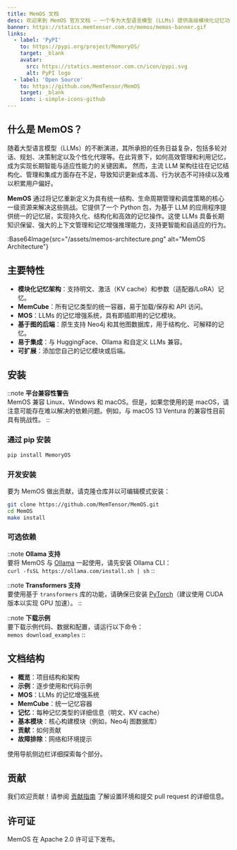 ```yaml
---
title: MemOS 文档
desc: 欢迎来到 MemOS 官方文档 – 一个专为大型语言模型 (LLMs) 提供高级模块化记忆功能的 Python 包。
banner: https://statics.memtensor.com.cn/memos/memos-banner.gif
links:
  - label: 'PyPI'
    to: https://pypi.org/project/MemoryOS/
    target: _blank
    avatar:
      src: https://statics.memtensor.com.cn/icon/pypi.svg
      alt: PyPI logo
  - label: 'Open Source'
    to: https://github.com/MemTensor/MemOS
    target: _blank
    icon: i-simple-icons-github
---
```


## 什么是 MemOS？

随着大型语言模型（LLMs）的不断演进，其所承担的任务日益复杂，包括多轮对话、规划、决策制定以及个性化代理等。在此背景下，如何高效管理和利用记忆，成为实现长期智能与适应性能力的关键因素。
然而，主流 LLM 架构往往在记忆结构化、管理和集成方面存在不足，导致知识更新成本高、行为状态不可持续以及难以积累用户偏好。

**MemOS** 通过将记忆重新定义为具有统一结构、生命周期管理和调度策略的核心一级资源来解决这些挑战。它提供了一个 Python 包，为基于 LLM 的应用程序提供统一的记忆层，实现持久化、结构化和高效的记忆操作。这使 LLMs 具备长期知识保留、强大的上下文管理和记忆增强推理能力，支持更智能和自适应的行为。

:Base64Image{src="/assets/memos-architecture.png" alt="MemOS Architecture"}

## 主要特性

- **模块化记忆架构**：支持明文、激活（KV cache）和参数（适配器/LoRA）记忆。
- **MemCube**：所有记忆类型的统一容器，易于加载/保存和 API 访问。
- **MOS**：LLMs 的记忆增强系统，具有即插即用的记忆模块。
- **基于图的后端**：原生支持 Neo4j 和其他图数据库，用于结构化、可解释的记忆。
- **易于集成**：与 HuggingFace、Ollama 和自定义 LLMs 兼容。
- **可扩展**：添加您自己的记忆模块或后端。


## 安装

::note
**平台兼容性警告**<br>MemOS 兼容 Linux、Windows 和 macOS。但是，如果您使用的是 macOS，请注意可能存在难以解决的依赖问题。例如，与 macOS 13 Ventura 的兼容性目前具有挑战性。
::

### 通过 pip 安装

```bash
pip install MemoryOS
```

### 开发安装

要为 MemOS 做出贡献，请克隆仓库并以可编辑模式安装：

```bash
git clone https://github.com/MemTensor/MemOS.git
cd MemOS
make install
```

### 可选依赖

::note
**Ollama 支持**<br>要将 MemOS 与 [Ollama](https://ollama.com/) 一起使用，请先安装 Ollama CLI：<br>`curl -fsSL https://ollama.com/install.sh | sh`
::

::note
**Transformers 支持**<br>要使用基于 `transformers` 库的功能，请确保已安装 [PyTorch](https://pytorch.org/get-started/locally/)（建议使用 CUDA 版本以实现 GPU 加速）。
::

::note
**下载示例**<br>要下载示例代码、数据和配置，请运行以下命令：<br>`memos download_examples`
::

## 文档结构


- **概览**：项目结构和架构
- **示例**：逐步使用和代码示例
- **MOS**：LLMs 的记忆增强系统
- **MemCube**：统一记忆容器
- **记忆**：每种记忆类型的详细信息（明文、KV cache）
- **基本模块**：核心构建模块（例如，Neo4j 图数据库）
- **贡献**：如何贡献
- **故障排除**：网络和环境提示


使用导航侧边栏详细探索每个部分。

## 贡献

我们欢迎贡献！请参阅 [贡献指南](/contribution/overview) 了解设置环境和提交 pull request 的详细信息。

## 许可证

MemOS 在 Apache 2.0 许可证下发布。
